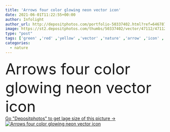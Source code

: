 ```yaml
---
title: 'Arrows four color glowing neon vector icon'
date: 2021-06-01T11:22:55+00:00
author: Infolight
author_url: http://depositphotos.com/portfolio-50337402.html?ref=64678756
image: https://st2.depositphotos.com/thumbs/50337402/vector/47112/471127484/api_thumb_450.jpg?forcejpeg=true
type: "post"
tags: ['green' ,'red' ,'yellow' ,'vector' ,'nature' ,'arrow' ,'icon' ,'night' ,'ecology' ,'glow' ,'exchange' ,'arrows' ,'logo' ,'neon' ,'enviroment' ,'eps' ,'premium' ,'interchange' ,'ecology and environment' ,'Green Earth' ]
categories: 
  - nature
---
```

<div aling="center">
            <font size="60"> Arrows four color glowing neon vector icon</font>   
</div>
<div>
    <a href='https://depositphotos.com/471127484/stock-illustration-arrows-four-color-glowing-neon.html?ref=64678756' target=_blank > Go "Depositphotos" to get lage size of this picture ->
        <img href='https://depositphotos.com/471127484/stock-illustration-arrows-four-color-glowing-neon.html?ref=64678756' src='https://st2.depositphotos.com/50337402/47112/v/950/depositphotos_471127484-stock-illustration-arrows-four-color-glowing-neon.jpg?forcejpeg=true' alt='Arrows four color glowing neon vector icon' >
    </a>
</div>
